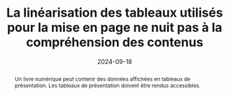 ---
title: "La linéarisation des tableaux utilisés pour la mise en page ne nuit  pas à la compréhension des contenus"
abstract: "Un livre numérique peut contenir des données affichées en tableaux de présentation. Les tableaux de présentation doivent être rendus accessibles."
categories: 
    - "structure et code"
agrege: O4238-E077
opquast: '4 238'
indiceebook: '077'
description: "Règle n°77"
before: "076"
weight: "77"
after: "078"
actif: '1'
layout: rules
date: 2024-09-18
tags: 
    - "Accessibilité"
    - "Lisibilité"
objectif: 
    - "Permettre aux utilisateurs d'aides techniques de naviguer facilement au sein des informations fournies par un tableau."
    - "Améliorer l’accessibilité des contenus aux personnes handicapées"
Meo: 
    - "Pour être compréhensibles des non-voyants, le contenu des cellules doit pouvoir être linéarisé, car les technologies d’assistance parcourront et transcriront séquentiellement toutes les cellules (<th> / <td>) de toutes les lignes (<tr>) du tableau"
Controle: 
    - "Vérifier le code source de la page HTML de l'epub"
epubcheck: 
ace: 
humancheck: true
ReadiumGoToolkit: 
Source: 
    - "Opquast"
Referentiel: 
    - "[Web Content Accessibility Guidelines (WCAG) 1.3.1 Info and Relationships Level A](https://www.w3.org/Translations/WCAG22-fr/#info-and-relationships)"
steps: 
    - "Production numérique"
---
